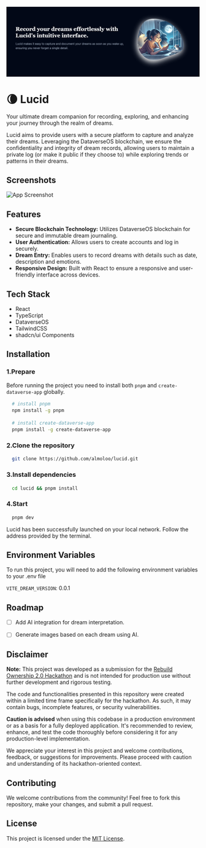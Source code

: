 ![Logo](/readme/banner.png)

# :waning_crescent_moon: Lucid

Your ultimate dream companion for recording, exploring, and enhancing your journey through the realm of dreams.

Lucid aims to provide users with a secure platform to capture and analyze their dreams. Leveraging the DataverseOS blockchain, we ensure the confidentiality and integrity of dream records, allowing users to maintain a private log (or make it public if they choose to) while exploring trends or patterns in their dreams.

## Screenshots

![App Screenshot](https://via.placeholder.com/468x300?text=App+Screenshot+Here)

## Features

- **Secure Blockchain Technology:** Utilizes DataverseOS blockchain for secure and immutable dream journaling.
- **User Authentication:** Allows users to create accounts and log in securely.
- **Dream Entry:** Enables users to record dreams with details such as date, description and emotions.
- **Responsive Design:** Built with React to ensure a responsive and user-friendly interface across devices.

## Tech Stack

- React
- TypeScript
- DataverseOS
- TailwindCSS
- shadcn/ui Components

## Installation

### 1.Prepare

Before running the project you need to install both `pnpm` and `create-dataverse-app` globally.

```bash
  # install pnpm
  npm install -g pnpm

  # install create-dataverse-app
  pnpm install -g create-dataverse-app
```

### 2.Clone the repository

```bash
  git clone https://github.com/almoloo/lucid.git
```

### 3.Install dependencies

```bash
  cd lucid && pnpm install
```

### 4.Start

```bash
  pnpm dev
```

Lucid has been successfully launched on your local network. Follow the address provided by the terminal.

## Environment Variables

To run this project, you will need to add the following environment variables to your .env file

`VITE_DREAM_VERSION`: 0.0.1

## Roadmap

- [ ] Add AI integration for dream interpretation.

- [ ] Generate images based on each dream using AI.

## Disclaimer

**Note:** This project was developed as a submission for the [Rebuild Ownership 2.0 Hackathon](https://dorahacks.io/hackathon/rebuild-ownership-2/detail) and is not intended for production use without further development and rigorous testing.

The code and functionalities presented in this repository were created within a limited time frame specifically for the hackathon. As such, it may contain bugs, incomplete features, or security vulnerabilities.

**Caution is advised** when using this codebase in a production environment or as a basis for a fully deployed application. It's recommended to review, enhance, and test the code thoroughly before considering it for any production-level implementation.

We appreciate your interest in this project and welcome contributions, feedback, or suggestions for improvements. Please proceed with caution and understanding of its hackathon-oriented context.

## Contributing

We welcome contributions from the community! Feel free to fork this repository, make your changes, and submit a pull request.

## License

This project is licensed under the [MIT License](https://choosealicense.com/licenses/mit/).
